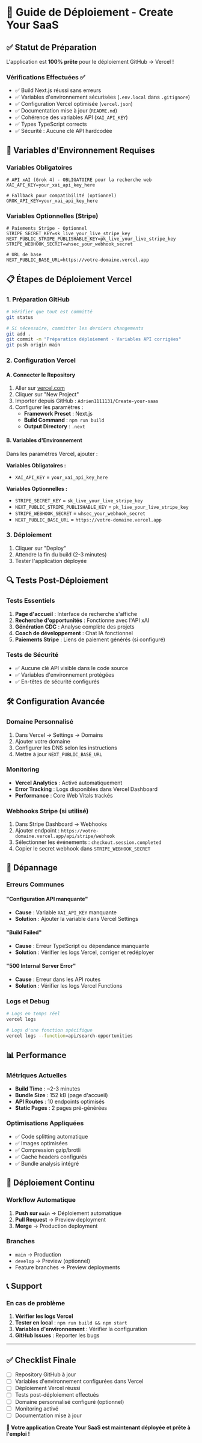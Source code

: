 # 🚀 Guide de Déploiement - Create Your SaaS

## ✅ Statut de Préparation

L'application est **100% prête** pour le déploiement GitHub → Vercel !

### Vérifications Effectuées ✅
- ✅ Build Next.js réussi sans erreurs
- ✅ Variables d'environnement sécurisées (`.env.local` dans `.gitignore`)
- ✅ Configuration Vercel optimisée (`vercel.json`)
- ✅ Documentation mise à jour (`README.md`)
- ✅ Cohérence des variables API (`XAI_API_KEY`)
- ✅ Types TypeScript corrects
- ✅ Sécurité : Aucune clé API hardcodée

## 🔧 Variables d'Environnement Requises

### Variables Obligatoires
```env
# API xAI (Grok 4) - OBLIGATOIRE pour la recherche web
XAI_API_KEY=your_xai_api_key_here

# Fallback pour compatibilité (optionnel)
GROK_API_KEY=your_xai_api_key_here
```

### Variables Optionnelles (Stripe)
```env
# Paiements Stripe - Optionnel
STRIPE_SECRET_KEY=sk_live_your_live_stripe_key
NEXT_PUBLIC_STRIPE_PUBLISHABLE_KEY=pk_live_your_live_stripe_key
STRIPE_WEBHOOK_SECRET=whsec_your_webhook_secret

# URL de base
NEXT_PUBLIC_BASE_URL=https://votre-domaine.vercel.app
```

## 📋 Étapes de Déploiement Vercel

### 1. Préparation GitHub
```bash
# Vérifier que tout est committé
git status

# Si nécessaire, committer les derniers changements
git add .
git commit -m "Préparation déploiement - Variables API corrigées"
git push origin main
```

### 2. Configuration Vercel

#### A. Connecter le Repository
1. Aller sur [vercel.com](https://vercel.com)
2. Cliquer sur "New Project"
3. Importer depuis GitHub : `Adrien1111131/Create-your-saas`
4. Configurer les paramètres :
   - **Framework Preset** : Next.js
   - **Build Command** : `npm run build`
   - **Output Directory** : `.next`

#### B. Variables d'Environnement
Dans les paramètres Vercel, ajouter :

**Variables Obligatoires :**
- `XAI_API_KEY` = `your_xai_api_key_here`

**Variables Optionnelles :**
- `STRIPE_SECRET_KEY` = `sk_live_your_live_stripe_key`
- `NEXT_PUBLIC_STRIPE_PUBLISHABLE_KEY` = `pk_live_your_live_stripe_key`
- `STRIPE_WEBHOOK_SECRET` = `whsec_your_webhook_secret`
- `NEXT_PUBLIC_BASE_URL` = `https://votre-domaine.vercel.app`

### 3. Déploiement
1. Cliquer sur "Deploy"
2. Attendre la fin du build (2-3 minutes)
3. Tester l'application déployée

## 🔍 Tests Post-Déploiement

### Tests Essentiels
1. **Page d'accueil** : Interface de recherche s'affiche
2. **Recherche d'opportunités** : Fonctionne avec l'API xAI
3. **Génération CDC** : Analyse complète des projets
4. **Coach de développement** : Chat IA fonctionnel
5. **Paiements Stripe** : Liens de paiement générés (si configuré)

### Tests de Sécurité
- ✅ Aucune clé API visible dans le code source
- ✅ Variables d'environnement protégées
- ✅ En-têtes de sécurité configurés

## 🛠️ Configuration Avancée

### Domaine Personnalisé
1. Dans Vercel → Settings → Domains
2. Ajouter votre domaine
3. Configurer les DNS selon les instructions
4. Mettre à jour `NEXT_PUBLIC_BASE_URL`

### Monitoring
- **Vercel Analytics** : Activé automatiquement
- **Error Tracking** : Logs disponibles dans Vercel Dashboard
- **Performance** : Core Web Vitals trackés

### Webhooks Stripe (si utilisé)
1. Dans Stripe Dashboard → Webhooks
2. Ajouter endpoint : `https://votre-domaine.vercel.app/api/stripe/webhook`
3. Sélectionner les événements : `checkout.session.completed`
4. Copier le secret webhook dans `STRIPE_WEBHOOK_SECRET`

## 🚨 Dépannage

### Erreurs Communes

#### "Configuration API manquante"
- **Cause** : Variable `XAI_API_KEY` manquante
- **Solution** : Ajouter la variable dans Vercel Settings

#### "Build Failed"
- **Cause** : Erreur TypeScript ou dépendance manquante
- **Solution** : Vérifier les logs Vercel, corriger et redéployer

#### "500 Internal Server Error"
- **Cause** : Erreur dans les API routes
- **Solution** : Vérifier les logs Vercel Functions

### Logs et Debug
```bash
# Logs en temps réel
vercel logs

# Logs d'une fonction spécifique
vercel logs --function=api/search-opportunities
```

## 📊 Performance

### Métriques Actuelles
- **Build Time** : ~2-3 minutes
- **Bundle Size** : 152 kB (page d'accueil)
- **API Routes** : 10 endpoints optimisés
- **Static Pages** : 2 pages pré-générées

### Optimisations Appliquées
- ✅ Code splitting automatique
- ✅ Images optimisées
- ✅ Compression gzip/brotli
- ✅ Cache headers configurés
- ✅ Bundle analysis intégré

## 🔄 Déploiement Continu

### Workflow Automatique
1. **Push sur `main`** → Déploiement automatique
2. **Pull Request** → Preview deployment
3. **Merge** → Production deployment

### Branches
- `main` → Production
- `develop` → Preview (optionnel)
- Feature branches → Preview deployments

## 📞 Support

### En cas de problème
1. **Vérifier les logs Vercel**
2. **Tester en local** : `npm run build && npm start`
3. **Variables d'environnement** : Vérifier la configuration
4. **GitHub Issues** : Reporter les bugs

---

## ✅ Checklist Finale

- [ ] Repository GitHub à jour
- [ ] Variables d'environnement configurées dans Vercel
- [ ] Déploiement Vercel réussi
- [ ] Tests post-déploiement effectués
- [ ] Domaine personnalisé configuré (optionnel)
- [ ] Monitoring activé
- [ ] Documentation mise à jour

**🎉 Votre application Create Your SaaS est maintenant déployée et prête à l'emploi !**
